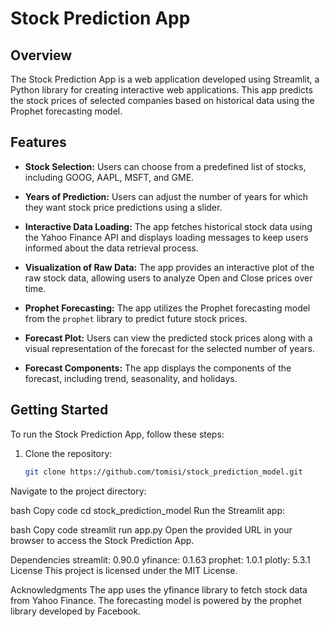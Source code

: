 # Stock Prediction App

## Overview

The Stock Prediction App is a web application developed using Streamlit, a Python library for creating interactive web applications. This app predicts the stock prices of selected companies based on historical data using the Prophet forecasting model.

## Features

- **Stock Selection:** Users can choose from a predefined list of stocks, including GOOG, AAPL, MSFT, and GME.

- **Years of Prediction:** Users can adjust the number of years for which they want stock price predictions using a slider.

- **Interactive Data Loading:** The app fetches historical stock data using the Yahoo Finance API and displays loading messages to keep users informed about the data retrieval process.

- **Visualization of Raw Data:** The app provides an interactive plot of the raw stock data, allowing users to analyze Open and Close prices over time.

- **Prophet Forecasting:** The app utilizes the Prophet forecasting model from the `prophet` library to predict future stock prices.

- **Forecast Plot:** Users can view the predicted stock prices along with a visual representation of the forecast for the selected number of years.

- **Forecast Components:** The app displays the components of the forecast, including trend, seasonality, and holidays.

## Getting Started

To run the Stock Prediction App, follow these steps:

1. Clone the repository:

   ```bash
   git clone https://github.com/tomisi/stock_prediction_model.git
Navigate to the project directory:

bash
Copy code
cd stock_prediction_model
Run the Streamlit app:

bash
Copy code
streamlit run app.py
Open the provided URL in your browser to access the Stock Prediction App.

Dependencies
streamlit: 0.90.0
yfinance: 0.1.63
prophet: 1.0.1
plotly: 5.3.1
License
This project is licensed under the MIT License.

Acknowledgments
The app uses the yfinance library to fetch stock data from Yahoo Finance.
The forecasting model is powered by the prophet library developed by Facebook.

